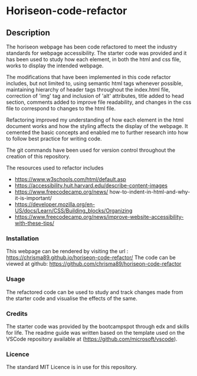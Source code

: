 # Horiseon-code-refactor

## Description

The horiseon webpage has been code refactored to meet the industry standards for webpage accessibility. The starter code was provided and it has been used to study how each element, in both the html and css file, works to display the intended webpage.

The modifications that have been implemented in this code refactor includes, but not limited to, using semantic html tags whenever possible, maintaining hierarchy of header tags throughout the index.html file, correction of 'img' tag and inclusion of 'alt' attributes, title added to head section, comments added to improve file readability, and changes in the css file to correspond to changes to the html file.

Refactoring improved my understanding of how each element in the html document works and how the styling affects the display of the webpage. It cemented the basic concepts and enabled me to further research into how to follow best practice for writing code.

The git commands have been used for version control throughout the creation of this repository.

The resources used to refactor includes
- https://www.w3schools.com/html/default.asp
- https://accessibility.huit.harvard.edu/describe-content-images
- https://www.freecodecamp.org/news/        how-to-indent-in-html-and-why-it-is-important/
- https://developer.mozilla.org/en-US/docs/Learn/CSS/Building_blocks/Organizing
- https://www.freecodecamp.org/news/improve-website-accessibility-with-these-tips/

### Installation

This webpage can be rendered by visiting the url : https://chrisma89.github.io/horiseon-code-refactor/
The code can be viewed at github: https://github.com/chrisma89/horiseon-code-refactor

### Usage

The refactored code can be used to study and track changes made from the starter code and visualise the effects of the same.


### Credits

The starter code was provided by the bootcampspot through edx and skills for life. 
The readme guide was written based on the template used on the VSCode repository available at (https://github.com/microsoft/vscode).

### Licence
The standard MIT Licence is in use for this repository.




